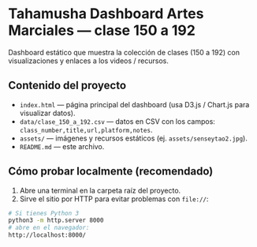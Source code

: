 # Tahamusha Dashboard Artes Marciales — clase 150 a 192

Dashboard estático que muestra la colección de clases (150 a 192) con visualizaciones y enlaces a los videos / recursos.

## Contenido del proyecto

- `index.html` — página principal del dashboard (usa D3.js / Chart.js para visualizar datos).
- `data/clase_150_a_192.csv` — datos en CSV con los campos: `class_number,title,url,platform,notes`.
- `assets/` — imágenes y recursos estáticos (ej. `assets/senseytao2.jpg`).
- `README.md` — este archivo.

## Cómo probar localmente (recomendado)

1. Abre una terminal en la carpeta raíz del proyecto.
2. Sirve el sitio por HTTP para evitar problemas con `file://`:

```bash
# Si tienes Python 3
python3 -m http.server 8000
# abre en el navegador:
http://localhost:8000/
